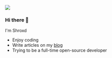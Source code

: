 <img src="https://github-readme-stats.vercel.app/api?username=ShroXd&show_icons=true&theme=dracula" />

### Hi there 👋


I'm Shroxd

- Enjoy coding<br/>
- Write articles on my [blog](https://www.bebopser.com/)
- Trying to be a full-time open-source developer<br/>
